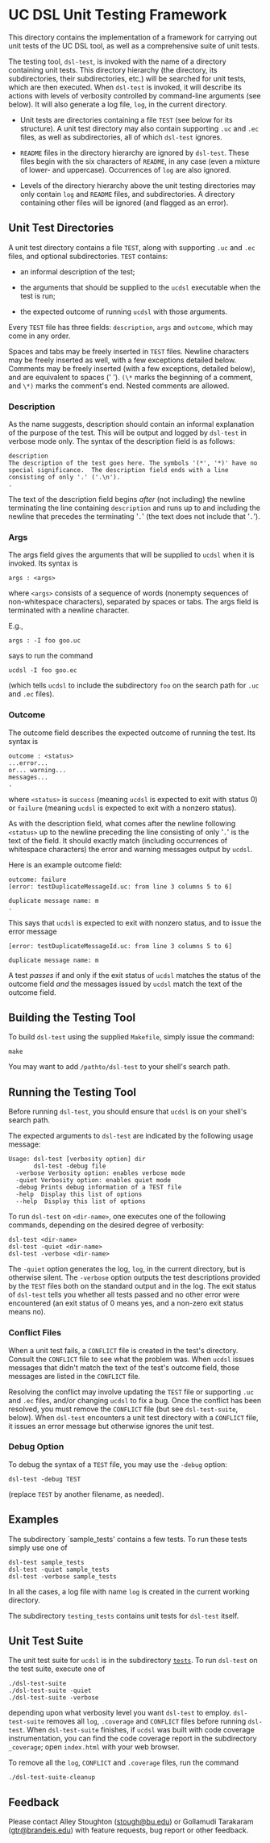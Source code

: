 UC DSL Unit Testing Framework
====================================================================

This directory contains the implementation of a framework for carrying
out unit tests of the UC DSL tool, as well as a comprehensive suite of
unit tests.

The testing tool, `dsl-test`, is invoked with the name of a directory
containing unit tests. This directory hierarchy (the directory, its
subdirectories, their subdirectories, etc.) will be searched for unit
tests, which are then executed. When `dsl-test` is invoked, it will
describe its actions with levels of verbosity controlled by
command-line arguments (see below). It will also generate a log file,
`log`, in the current directory.

* Unit tests are directories containing a file `TEST` (see below for
  its structure). A unit test directory may also contain supporting
  `.uc` and `.ec` files, as well as subdirectories, all of which
  `dsl-test` ignores.

* `README` files in the directory hierarchy are ignored by
  `dsl-test`. These files begin with the six characters of `README`,
  in any case (even a mixture of lower- and uppercase). Occurrences of
  `log` are also ignored.

* Levels of the directory hierarchy above the unit testing directories
  may only contain `log` and `README` files, and subdirectories. A
  directory containing other files will be ignored (and flagged as an
  error).

Unit Test Directories
--------------------------------------------------------------------

A unit test directory contains a file `TEST`, along with supporting
`.uc` and `.ec` files, and optional subdirectories. `TEST` contains:

* an informal description of the test;

* the arguments that should be supplied to the `ucdsl` executable when
the test is run;

* the expected outcome of running `ucdsl` with those arguments.

Every `TEST` file has three fields: `description`, `args` and
`outcome`, which may come in any order.

Spaces and tabs may be freely inserted in `TEST` files. Newline
characters may be freely inserted as well, with a few exceptions
detailed below.  Comments may be freely inserted (with a few
exceptions, detailed below), and are equivalent to spaces (' ').
`(\*` marks the beginning of a comment, and `\*)` marks the comment's
end.  Nested comments are allowed.

### Description

As the name suggests, description should contain an informal
explanation of the purpose of the test.  This will be output and
logged by `dsl-test` in verbose mode only.  The syntax of the
description field is as follows:

```
description
The description of the test goes here. The symbols '(*', '*)' have no
special significance.  The description field ends with a line
consisting of only '.' ('.\n').
.
```

The text of the description field begins *after* (not including) the
newline terminating the line containing `description` and runs up to
and including the newline that precedes the terminating '`.`' (the
text does not include that '`.`').

### Args

The args field gives the arguments that will be supplied to `ucdsl`
when it is invoked. Its syntax is

```
args : <args>
```

where `<args>` consists of a sequence of words (nonempty sequences of
non-whitespace characters), separated by spaces or tabs. The args
field is terminated with a newline character.

E.g.,

```
args : -I foo goo.uc
```

says to run the command


```
ucdsl -I foo goo.ec
```

(which tells `ucdsl` to include the subdirectory `foo` on the
search path for `.uc` and `.ec` files).

### Outcome

The outcome field describes the expected outcome of running
the test. Its syntax is

```
outcome : <status>
...error...
or... warning...
messages...
.
```

where `<status>` is `success` (meaning `ucdsl` is expected to exit with
status 0) or `failure` (meaning `ucdsl` is expected to exit with a
nonzero status).

As with the description field, what comes after the
newline following `<status>` up to the newline preceding the line
consisting of only '`.`' is the text of the field. It should exactly
match (including occurrences of whitespace characters) the error and
warning messages output by `ucdsl`.

Here is an example outcome field:

```
outcome: failure
[error: testDuplicateMessageId.uc: from line 3 columns 5 to 6]

duplicate message name: m
.
```

This says that `ucdsl` is expected to exit with nonzero status, and
to issue the error message

```
[error: testDuplicateMessageId.uc: from line 3 columns 5 to 6]

duplicate message name: m
```

A test *passes* if and only if the exit status of `ucdsl` matches
the status of the outcome field *and* the messages issued by
`ucdsl` match the text of the outcome field.


Building the Testing Tool
--------------------------------------------------------------------

To build `dsl-test` using the supplied `Makefile`, simply issue
the command:

```
make
```

You may want to add `/pathto/dsl-test` to your shell's search path.

Running the Testing Tool
--------------------------------------------------------------------

Before running `dsl-test`, you should ensure that `ucdsl` is on your
shell's search path.

The expected arguments to `dsl-test` are indicated by the following
usage message:

```
Usage: dsl-test [verbosity option] dir
       dsl-test -debug file
  -verbose Verbosity option: enables verbose mode
  -quiet Verbosity option: enables quiet mode
  -debug Prints debug information of a TEST file
  -help  Display this list of options
  --help  Display this list of options
```

To run `dsl-test` on `<dir-name>`, one executes one of the following
commands, depending on the desired degree of verbosity:

```
dsl-test <dir-name>
dsl-test -quiet <dir-name>
dsl-test -verbose <dir-name>
```

The `-quiet` option generates the log, `log`, in the current
directory, but is otherwise silent. The `-verbose` option outputs the
test descriptions provided by the `TEST` files both on the standard
output and in the log. The exit status of `dsl-test` tells you whether
all tests passed and no other error were encountered (an exit status
of 0 means yes, and a non-zero exit status means no).

### Conflict Files

When a unit test fails, a `CONFLICT` file is created in the test's
directory. Consult the `CONFLICT` file to see what the problem was.
When `ucdsl` issues messages that didn't match the text of the
test's outcome field, those messages are listed in the `CONFLICT`
file.

Resolving the conflict may involve updating the `TEST` file or
supporting `.uc` and `.ec` files, and/or changing `ucdsl` to fix a
bug. Once the conflict has been resolved, you must remove the
`CONFLICT` file (but see `dsl-test-suite`, below). When `dsl-test`
encounters a unit test directory with a `CONFLICT` file, it issues an
error message but otherwise ignores the unit test.

### Debug Option

To debug the syntax of a `TEST` file, you may use the `-debug`
option:

```
dsl-test -debug TEST
```

(replace `TEST` by another filename, as needed).

Examples
--------------------------------------------------------------------

The subdirectory `sample_tests' contains a few tests. To run these
tests simply use one of

```
dsl-test sample_tests
dsl-test -quiet sample_tests
dsl-test -verbose sample_tests
```

In all the cases, a log file with name `log` is created in the current
working directory.

The subdirectory `testing_tests` contains unit tests for `dsl-test`
itself.

Unit Test Suite
--------------------------------------------------------------------

The unit test suite for `ucdsl` is in the subdirectory [`tests`](tests).
To run `dsl-test` on the test suite, execute one of

```
./dsl-test-suite
./dsl-test-suite -quiet
./dsl-test-suite -verbose
```

depending upon what verbosity level you want `dsl-test` to employ.
`dsl-test-suite` removes all `log`, `.coverage` and `CONFLICT` files
before running `dsl-test`. When `dsl-test-suite` finishes, if `ucdsl`
was built with code coverage instrumentation, you can find the code
coverage report in the subdirectory `_coverage`; open `index.html`
with your web browser.

To remove all the `log`, `CONFLICT` and `.coverage` files, run the
command

```
./dsl-test-suite-cleanup
```

Feedback
--------------------------------------------------------------------

Please contact Alley Stoughton (stough@bu.edu) or Gollamudi Tarakaram
(gtr@brandeis.edu) with feature requests, bug report or other feedback.
